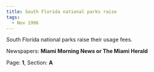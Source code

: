 ```yaml
---  
title: South Florida national parks raise  
tags:  
  - Nov 1996  
---  
```

  
South Florida national parks raise their usage fees.  
  
Newspapers: **Miami Morning News or The Miami Herald**  
  
Page: **1**, Section: **A** 
